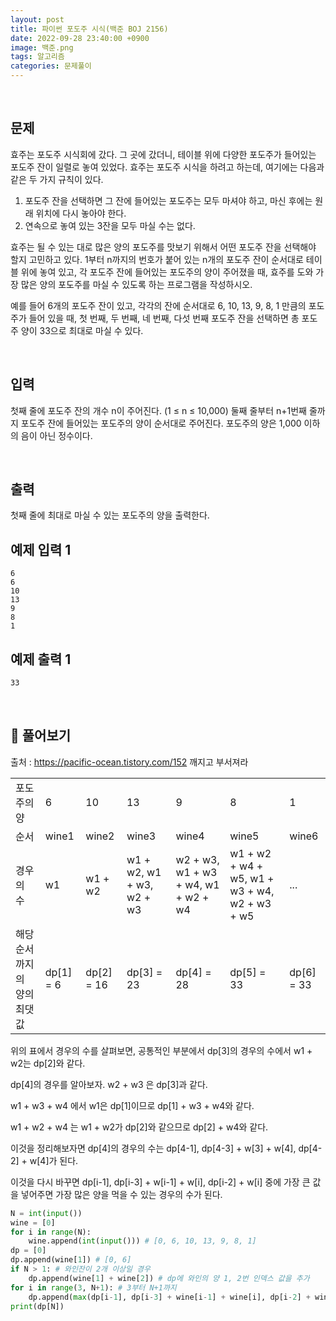 ```yaml
---
layout: post
title: 파이썬 포도주 시식(백준 BOJ 2156)
date: 2022-09-28 23:40:00 +0900
image: 백준.png
tags: 알고리즘
categories: 문제풀이
---
```


<br>

## 문제

효주는 포도주 시식회에 갔다. 그 곳에 갔더니, 테이블 위에 다양한 포도주가 들어있는 포도주 잔이 일렬로 놓여 있었다. 효주는 포도주 시식을 하려고 하는데, 여기에는 다음과 같은 두 가지 규칙이 있다.

1. 포도주 잔을 선택하면 그 잔에 들어있는 포도주는 모두 마셔야 하고, 마신 후에는 원래 위치에 다시 놓아야 한다.
2. 연속으로 놓여 있는 3잔을 모두 마실 수는 없다.

효주는 될 수 있는 대로 많은 양의 포도주를 맛보기 위해서 어떤 포도주 잔을 선택해야 할지 고민하고 있다. 1부터 n까지의 번호가 붙어 있는 n개의 포도주 잔이 순서대로 테이블 위에 놓여 있고, 각 포도주 잔에 들어있는 포도주의 양이 주어졌을 때, 효주를 도와 가장 많은 양의 포도주를 마실 수 있도록 하는 프로그램을 작성하시오. 

예를 들어 6개의 포도주 잔이 있고, 각각의 잔에 순서대로 6, 10, 13, 9, 8, 1 만큼의 포도주가 들어 있을 때, 첫 번째, 두 번째, 네 번째, 다섯 번째 포도주 잔을 선택하면 총 포도주 양이 33으로 최대로 마실 수 있다.

<br>

## 입력

첫째 줄에 포도주 잔의 개수 n이 주어진다. (1 ≤ n ≤ 10,000) 둘째 줄부터 n+1번째 줄까지 포도주 잔에 들어있는 포도주의 양이 순서대로 주어진다. 포도주의 양은 1,000 이하의 음이 아닌 정수이다.

<br>

## 출력

첫째 줄에 최대로 마실 수 있는 포도주의 양을 출력한다.

## 예제 입력 1

```
6
6
10
13
9
8
1
```

## 예제 출력 1

```1
33
```

<br>

## 📝 풀어보기

출처 : https://pacific-ocean.tistory.com/152 깨지고 부서져라

|                             |           |            |                           |                                     |                                               |            |
| --------------------------- | --------- | ---------- | ------------------------- | ----------------------------------- | --------------------------------------------- | ---------- |
| 포도주의 양                 | 6         | 10         | 13                        | 9                                   | 8                                             | 1          |
| 순서                        | wine1     | wine2      | wine3                     | wine4                               | wine5                                         | wine6      |
| 경우의 수                   | w1        | w1 + w2    | w1 + w2, w1 + w3, w2 + w3 | w2 + w3, w1 + w3 + w4, w1 + w2 + w4 | w1 + w2 + w4 + w5, w1 + w3 + w4, w2 + w3 + w5 | ...        |
| 해당 순서까지의 양의 최댓값 | dp[1] = 6 | dp[2] = 16 | dp[3] = 23                | dp[4] = 28                          | dp[5] = 33                                    | dp[6] = 33 |

위의 표에서 경우의 수를 살펴보면, 공통적인 부분에서 dp[3]의 경우의 수에서 w1 + w2는 dp[2]와 같다.

dp[4]의 경우를 알아보자. w2 + w3 은 dp[3]과 같다. 

w1 + w3 + w4 에서 w1은 dp[1]이므로 dp[1] + w3 + w4와 같다.

w1 + w2 + w4 는 w1 + w2가 dp[2]와 같으므로 dp[2] + w4와 같다.

이것을 정리해보자면 dp[4]의 경우의 수는 dp[4-1], dp[4-3] + w[3]  + w[4], dp[4-2] + w[4]가 된다.

이것을 다시 바꾸면 dp[i-1], dp[i-3] + w[i-1] + w[i], dp[i-2] + w[i] 중에 가장 큰 값을 넣어주면 가장 많은 양을 먹을 수 있는 경우의 수가 된다.

``` python
N = int(input())
wine = [0]
for i in range(N):
    wine.append(int(input())) # [0, 6, 10, 13, 9, 8, 1]
dp = [0]
dp.append(wine[1]) # [0, 6]
if N > 1: # 와인잔이 2개 이상일 경우
    dp.append(wine[1] + wine[2]) # dp에 와인의 양 1, 2번 인덱스 값을 추가
for i in range(3, N+1): # 3부터 N+1까지
    dp.append(max(dp[i-1], dp[i-3] + wine[i-1] + wine[i], dp[i-2] + wine[i]))
print(dp[N])
```

